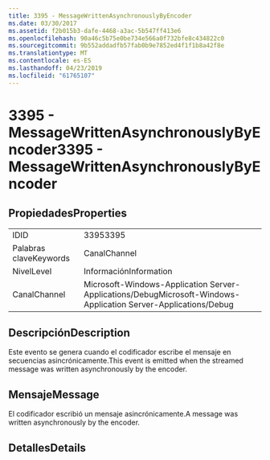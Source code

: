 ```yaml
---
title: 3395 - MessageWrittenAsynchronouslyByEncoder
ms.date: 03/30/2017
ms.assetid: f2b015b3-dafe-4468-a3ac-5b547ff413e6
ms.openlocfilehash: 90a46c5b75e0be734e566a0f732bfe8c434822c0
ms.sourcegitcommit: 9b552addadfb57fab0b9e7852ed4f1f1b8a42f8e
ms.translationtype: MT
ms.contentlocale: es-ES
ms.lasthandoff: 04/23/2019
ms.locfileid: "61765107"
---
```

# <a name="3395---messagewrittenasynchronouslybyencoder"></a><span data-ttu-id="8e235-102">3395 - MessageWrittenAsynchronouslyByEncoder</span><span class="sxs-lookup"><span data-stu-id="8e235-102">3395 - MessageWrittenAsynchronouslyByEncoder</span></span>
## <a name="properties"></a><span data-ttu-id="8e235-103">Propiedades</span><span class="sxs-lookup"><span data-stu-id="8e235-103">Properties</span></span>  
  
|||  
|-|-|  
|<span data-ttu-id="8e235-104">ID</span><span class="sxs-lookup"><span data-stu-id="8e235-104">ID</span></span>|<span data-ttu-id="8e235-105">3395</span><span class="sxs-lookup"><span data-stu-id="8e235-105">3395</span></span>|  
|<span data-ttu-id="8e235-106">Palabras clave</span><span class="sxs-lookup"><span data-stu-id="8e235-106">Keywords</span></span>|<span data-ttu-id="8e235-107">Canal</span><span class="sxs-lookup"><span data-stu-id="8e235-107">Channel</span></span>|  
|<span data-ttu-id="8e235-108">Nivel</span><span class="sxs-lookup"><span data-stu-id="8e235-108">Level</span></span>|<span data-ttu-id="8e235-109">Información</span><span class="sxs-lookup"><span data-stu-id="8e235-109">Information</span></span>|  
|<span data-ttu-id="8e235-110">Canal</span><span class="sxs-lookup"><span data-stu-id="8e235-110">Channel</span></span>|<span data-ttu-id="8e235-111">Microsoft-Windows-Application Server-Applications/Debug</span><span class="sxs-lookup"><span data-stu-id="8e235-111">Microsoft-Windows-Application Server-Applications/Debug</span></span>|  
  
## <a name="description"></a><span data-ttu-id="8e235-112">Descripción</span><span class="sxs-lookup"><span data-stu-id="8e235-112">Description</span></span>  
 <span data-ttu-id="8e235-113">Este evento se genera cuando el codificador escribe el mensaje en secuencias asincrónicamente.</span><span class="sxs-lookup"><span data-stu-id="8e235-113">This event is emitted when the streamed message was written asynchronously by the encoder.</span></span>  
  
## <a name="message"></a><span data-ttu-id="8e235-114">Mensaje</span><span class="sxs-lookup"><span data-stu-id="8e235-114">Message</span></span>  
 <span data-ttu-id="8e235-115">El codificador escribió un mensaje asincrónicamente.</span><span class="sxs-lookup"><span data-stu-id="8e235-115">A message was written asynchronously by the encoder.</span></span>  
  
## <a name="details"></a><span data-ttu-id="8e235-116">Detalles</span><span class="sxs-lookup"><span data-stu-id="8e235-116">Details</span></span>
